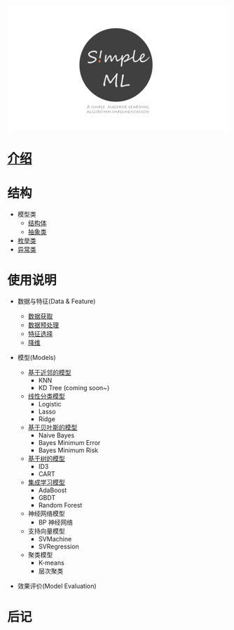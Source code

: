 

![](imgs/logo2.png)


# [介绍](./introduction.md)


# 结构

- 模型类
  - [结构体](structure/struct.md)
  - [抽象类](structure/abstract.md)
- [枚举类](structure/enum.md)
- [异常类](structure/error.md)


# 使用说明

- 数据与特征(Data & Feature)
  - [数据获取](manual/data_collect.md)
  - [数据预处理](manual/data_handle.md)
  - [特征选择](manual/feature.md)
  - [降维](manual/pca.md)

- 模型(Models)
  - [基于近邻的模型](manual/knn.md)
    - KNN
    - KD Tree (coming soon~)
  - [线性分类模型](manual/logistic.md)
    - Logistic
    - Lasso
    - Ridge
  - [基于贝叶斯的模型](manual/bayes.md)
    - Naive Bayes
    - Bayes Minimum Error
    - Bayes Minimum Risk
  - [基于树的模型](manual/tree.md)
    - ID3
    - CART
  - [集成学习模型](manual/ensemble.md)
    - AdaBoost
    - GBDT
    - Random Forest
  - 神经网络模型
    - BP 神经网络
  - 支持向量模型
    - SVMachine
    - SVRegression
  - 聚类模型
    - K-means
    - 层次聚类

- 效果评价(Model Evaluation)

# 后记
